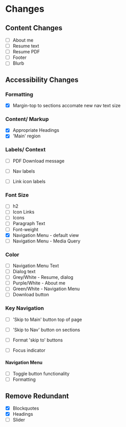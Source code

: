 # Changes

## Content Changes
- [ ] About me
- [ ] Resume text
- [ ] Resume PDF
- [ ] Footer
- [ ] Blurb

## Accessibility Changes

### Formatting
- [x] Margin-top to sections accomate new nav text size

### Content/ Markup
- [x] Appropriate Headings
- [x] 'Main' region

### Labels/ Context
- [ ] PDF Download message
- [ ] Nav labels
- [ ] Link icon labels


### Font Size
- [ ] h2
- [ ] Icon Links
- [ ] Icons
- [ ] Paragraph Text
- [ ] Font-weight
- [x] Navigation Menu - default view
- [ ] Navigation Menu - Media Query

### Color 
- [ ] Navigation Menu Text
- [ ] Dialog text
- [ ] Grey/White - Resume, dialog
- [ ] Purple/White - About me
- [ ] Green/White - Navigation Menu 
- [ ] Download button

### Key Navigation
- [ ] 'Skip to Main' button top of page
- [ ] 'Skip to Nav' button on sections
- [ ] Format 'skip to' buttons
- [ ] Focus indicator


#### Navigation Menu 
- [ ] Toggle button functionality
- [ ] Formatting

## Remove Redundant
- [x] Blockquotes
- [x] Headings
- [ ] Slider
